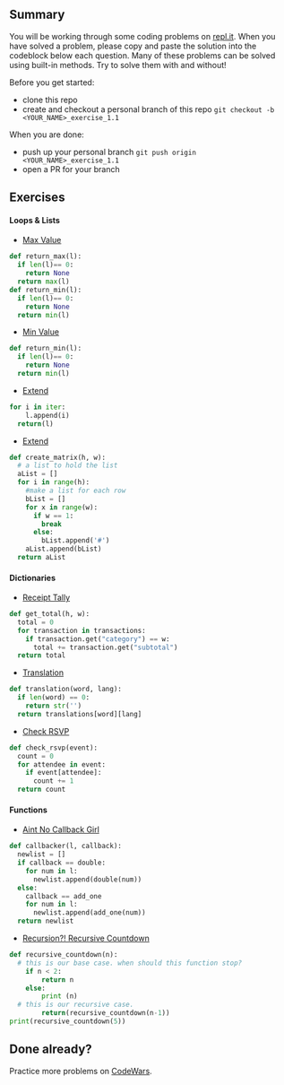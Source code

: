 ## Summary
You will be working through some coding problems on [repl.it](https://www.repl.it/). When you have solved a problem, please copy and paste the solution into the codeblock below each question. Many of these problems can be solved using built-in methods. Try to solve them with and without!

Before you get started:
- clone this repo
- create and checkout a personal branch of this repo `git checkout -b <YOUR_NAME>_exercise_1.1`

When you are done:
- push up your personal branch `git push origin <YOUR_NAME>_exercise_1.1`
- open a PR for your branch


## Exercises

#### Loops & Lists
- [Max Value](https://repl.it/@Admin7/maxvalue)
```python
def return_max(l):
  if len(l)== 0:
    return None
  return max(l)
def return_min(l):
  if len(l)== 0:
    return None
  return min(l)
```

- [Min Value](https://repl.it/@Admin7/minvalue)
```python
def return_min(l):
  if len(l)== 0:
    return None
  return min(l)
```

- [Extend](https://repl.it/@Admin7/extendlist)
```python
for i in iter:
    l.append(i)
  return(l)
```

- [Extend](https://repl.it/@Admin7/creatematrix)
```python
def create_matrix(h, w):
  # a list to hold the list
  aList = []
  for i in range(h):
    #make a list for each row
    bList = []
    for x in range(w):
      if w == 1:
        break
      else:
        bList.append('#')
    aList.append(bList)
  return aList
```


#### Dictionaries
- [Receipt Tally](https://repl.it/@Admin7/receipttally)
```python
def get_total(h, w):
  total = 0
  for transaction in transactions:
    if transaction.get("category") == w:
      total += transaction.get("subtotal")
  return total
```

- [Translation](https://repl.it/@Admin7/translations)
```python
def translation(word, lang):
  if len(word) == 0:
    return str('')
  return translations[word][lang]
```

- [Check RSVP](https://repl.it/@Admin7/checkrsvp)
```python
def check_rsvp(event):
  count = 0
  for attendee in event:
    if event[attendee]:
      count += 1
  return count
```


#### Functions
- [Aint No Callback Girl](https://repl.it/@Admin7/aintnocallbackgirl)
```python
def callbacker(l, callback):
  newlist = []
  if callback == double:
    for num in l:
      newlist.append(double(num))
  else:
    callback == add_one
    for num in l:
      newlist.append(add_one(num))
  return newlist
```

- [Recursion?! Recursive Countdown](https://repl.it/@Admin7/recursivecountdown)
```python
def recursive_countdown(n):
  # this is our base case. when should this function stop?
    if n < 2:
        return n
    else:
        print (n)
  # this is our recursive case.      
        return(recursive_countdown(n-1))
print(recursive_countdown(5))
```


## Done already?
Practice more problems on [CodeWars](https://codewars.com).

